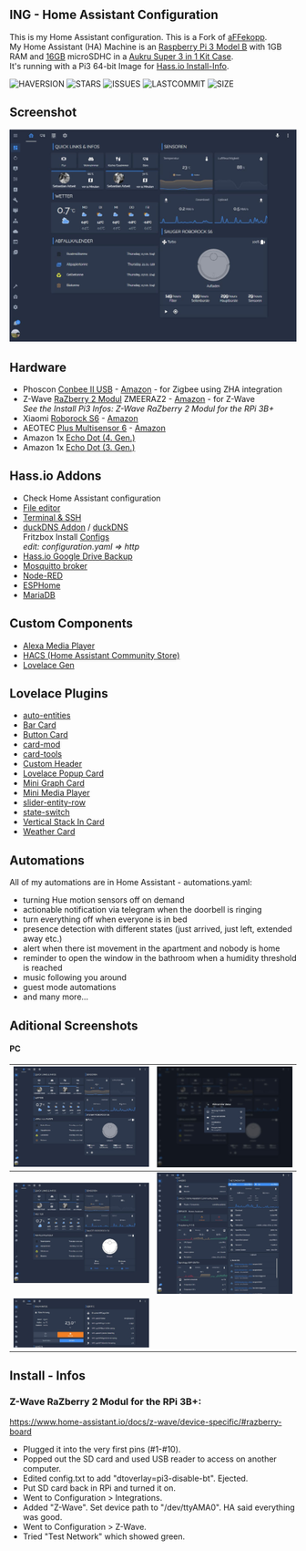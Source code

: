 ## ING - Home Assistant Configuration

This is my Home Assistant configuration. This is a Fork of [aFFekopp](https://github.com/aFFekopp/homeassistant).
<br/>My Home Assistant (HA) Machine is an [Raspberry Pi 3 Model B](https://amzn.to/3hJPFWC) with 1GB RAM and [16GB](https://amzn.to/2KRBXVH) microSDHC in a [Aukru Super 3 in 1 Kit Case](https://amzn.to/3ne80fx). <br />
It's running with a Pi3 64-bit Image for [Hass.io Install-Info](https://www.home-assistant.io/hassio/installation/).

![HAVERSION](https://img.shields.io/badge/homeassistant-2020.12.2-blue)
![STARS](https://img.shields.io/github/stars/ingeniumdesign/homeassistant?color=yellow&style=flat-square)
![ISSUES](https://img.shields.io/github/issues-raw/ingeniumdesign/homeassistant?style=flat-square)
![LASTCOMMIT](https://img.shields.io/github/last-commit/ingeniumdesign/homeassistant?style=flat-square)
![SIZE](https://img.shields.io/github/repo-size/ingeniumdesign/homeassistant?style=flat-square)

## Screenshot

![](https://raw.githubusercontent.com/ingeniumdesign/homeassistant/master/docs/hs-dash.JPG)

## Hardware

- Phoscon [Conbee II USB](https://phoscon.de/de/conbee2) - [Amazon](https://amzn.to/3n7jgu0) - for Zigbee using ZHA integration
- Z-Wave [RaZberry 2 Modul](https://z-wave.me/products/razberry/) ZMEERAZ2 - [Amazon](https://amzn.to/3nchsA1) - for Z-Wave <br />
  _See the Install Pi3 Infos: Z-Wave RaZberry 2 Modul for the RPi 3B+_
- Xiaomi [Roborock S6](https://de.roborock.com/pages/roborock-s6) - [Amazon](https://amzn.to/38eLmPX)
- AEOTEC [Plus Multisensor 6](https://aeotec.com/z-wave-sensor/) - [Amazon](https://amzn.to/38YJoCm)
- Amazon 1x [Echo Dot (4. Gen.)](https://amzn.to/3ncrktE)
- Amazon 1x [Echo Dot (3. Gen.)](https://amzn.to/3hHu8xz)

## Hass.io Addons
- Check Home Assistant configuration
- [File editor](https://github.com/home-assistant/addons/tree/master/configurator)
- [Terminal & SSH](https://github.com/home-assistant/addons/tree/master/ssh)
- [duckDNS Addon](https://github.com/home-assistant/addons/tree/master/duckdns) / [duckDNS](https://www.duckdns.org/)
  <br />Fritzbox Install [Configs](https://www.duckdns.org/install.jsp)
  <br />_edit: configuration.yaml => http_
- [Hass.io Google Drive Backup](https://github.com/sabeechen/hassio-google-drive-backup)
- [Mosquitto broker](https://home-assistant.io/addons/mosquitto/)
- [Node-RED](https://github.com/hassio-addons/addon-node-red)
- [ESPHome](https://esphome.io/)
- [MariaDB](https://home-assistant.io/addons/mariadb/)

## Custom Components

- [Alexa Media Player](https://github.com/custom-components/alexa_media_player)
- [HACS (Home Assistant Community Store)](https://hacs.xyz)
- [Lovelace Gen](https://github.com/thomasloven/hass-lovelace_gen)

## Lovelace Plugins

- [auto-entities](https://github.com/thomasloven/lovelace-auto-entities)
- [Bar Card](https://github.com/custom-cards/bar-card)
- [Button Card](https://github.com/custom-cards/button-card)
- [card-mod](https://github.com/thomasloven/lovelace-card-mod)
- [card-tools](https://github.com/thomasloven/lovelace-card-tools)
- [Custom Header](https://github.com/maykar/custom-header)
- [Lovelace Popup Card](https://github.com/thomasloven/lovelace-popup-card)
- [Mini Graph Card](https://github.com/kalkih/mini-graph-card)
- [Mini Media Player](https://github.com/kalkih/mini-media-player)
- [slider-entity-row](https://github.com/thomasloven/lovelace-slider-entity-row)
- [state-switch](https://github.com/thomasloven/lovelace-state-switch)
- [Vertical Stack In Card](https://github.com/custom-cards/vertical-stack-in-card)
- [Weather Card](https://github.com/bramkragten/weather-card)

## Automations

All of my automations are in Home Assistant - automations.yaml:

- turning Hue motion sensors off on demand
- actionable notification via telegram when the doorbell is ringing
- turn everything off when everyone is in bed
- presence detection with different states (just arrived, just left, extended away etc.)
- alert when there ist movement in the apartment and nobody is home
- reminder to open the window in the bathroom when a humidity threshold is reached
- music following you around
- guest mode automations
- and many more...

## Aditional Screenshots

#### PC

![](https://raw.githubusercontent.com/ingeniumdesign/homeassistant/master/docs/hs-dash.JPG) | ![](https://raw.githubusercontent.com/ingeniumdesign/homeassistant/master/docs/hs-dash2.JPG)
:-------------------------:|:-------------------------:
![](https://raw.githubusercontent.com/ingeniumdesign/homeassistant/master/docs/hs-dash3.JPG) | ![](https://raw.githubusercontent.com/ingeniumdesign/homeassistant/master/docs/hs-system.JPG)
![](https://raw.githubusercontent.com/ingeniumdesign/homeassistant/master/docs/hs-office.JPG) |

## Install - Infos

### Z-Wave RaZberry 2 Modul for the RPi 3B+:

https://www.home-assistant.io/docs/z-wave/device-specific/#razberry-board

- Plugged it into the very first pins (#1-#10).
- Popped out the SD card and used USB reader to access on another computer.
- Edited config.txt to add "dtoverlay=pi3-disable-bt". Ejected.
- Put SD card back in RPi and turned it on.
- Went to Configuration > Integrations.
- Added "Z-Wave". Set device path to "/dev/ttyAMA0". HA said everything was good.
- Went to Configuration > Z-Wave.
- Tried "Test Network" which showed green.